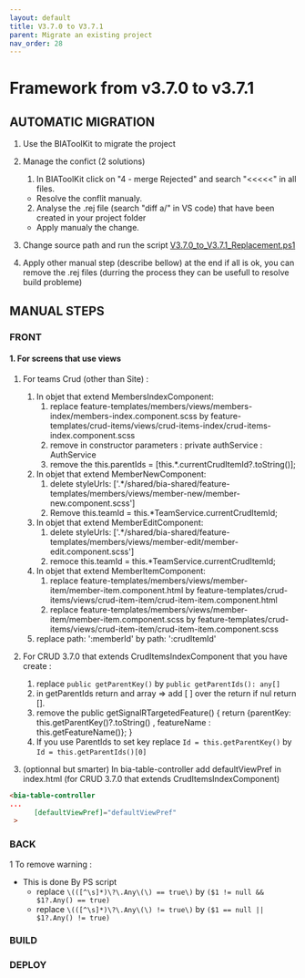 ```yaml
---
layout: default
title: V3.7.0 to V3.7.1
parent: Migrate an existing project
nav_order: 28
---
```

# Framework from v3.7.0 to v3.7.1

## AUTOMATIC MIGRATION
 
1. Use the BIAToolKit to migrate the project

2. Manage the confict (2 solutions)
   1. In BIAToolKit click on "4 - merge Rejected" and search "<<<<<" in all files.  
    * Resolve the conflit manualy.
   2. Analyse the .rej file (search "diff a/" in VS code) that have been created in your project folder
     * Apply manualy the change.

3. Change source path and run the script [V3.7.0_to_V3.7.1_Replacement.ps1](./Scripts/V3.7.0_to_V3.7.1_Replacement.ps1)

4. Apply other manual step (describe bellow) at the end if all is ok, you can remove the .rej files (durring the process they can be usefull to resolve build probleme)

## MANUAL STEPS

### FRONT

#### 1. For screens that use views
1. For teams Crud (other than Site) :
   1. In objet that extend MembersIndexComponent:
      1.  replace feature-templates/members/views/members-index/members-index.component.scss by feature-templates/crud-items/views/crud-items-index/crud-items-index.component.scss
      2. remove in constructor parameters : private authService : AuthService
      3. remove the     this.parentIds = [this.*.currentCrudItemId?.toString()];
   2. In objet that extend MemberNewComponent:
      1. delete styleUrls: ['.*/shared/bia-shared/feature-templates/members/views/member-new/member-new.component.scss']
      2. Remove     this.teamId = this.*TeamService.currentCrudItemId;
   3. In objet that extend MemberEditComponent:
      1. delete styleUrls: ['.*/shared/bia-shared/feature-templates/members/views/member-edit/member-edit.component.scss']
      2. remoce  this.teamId = this.*TeamService.currentCrudItemId;
   4. In objet that extend MemberItemComponent:
      1. replace feature-templates/members/views/member-item/member-item.component.html by feature-templates/crud-items/views/crud-item-item/crud-item-item.component.html
      2. replace feature-templates/members/views/member-item/member-item.component.scss by feature-templates/crud-items/views/crud-item-item/crud-item-item.component.scss
   5. replace  path: ':memberId' by path: ':crudItemId'

2. For CRUD 3.7.0 that extends CrudItemsIndexComponent that you have create :
   1. replace ```public getParentKey()``` by ```public getParentIds(): any[]```
   2. in getParentIds return and array => add [ ] over the return if nul return [].
   3. remove the     public getSignalRTargetedFeature() { return {parentKey: this.getParentKey()?.toString() , featureName : this.getFeatureName()}; }
   4. If you use ParentIds to set key replace ```Id = this.getParentKey()``` by ```Id = this.getParentIds()[0]```

3. (optionnal but smarter) In bia-table-controller add defaultViewPref in index.html (for CRUD 3.7.0 that extends CrudItemsIndexComponent) 

```html
<bia-table-controller
...
      [defaultViewPref]="defaultViewPref"
 >
```

### BACK
1 To remove warning :
- This is done By PS script
   * replace ```\(([^\s]*)\?\.Any\(\) == true\)``` by ```($1 != null && $1?.Any() == true)```
   * replace ```\(([^\s]*)\?\.Any\(\) != true\)``` by ```($1 == null || $1?.Any() != true)```

### BUILD


### DEPLOY


